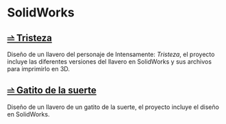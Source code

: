 # SolidWorks

## [⥬ Tristeza](./Diseño/SolidWorks/Tristeza)
Diseño de un llavero del personaje de Intensamente: *Tristeza*, el proyecto incluye las diferentes versiones del llavero en SolidWorks y sus archivos para imprimirlo en 3D.

## [⥬ Gatito de la suerte](Diseño/SolidWorks/Gatito_de_la_Suerte)
Diseño de un llavero de un gatito de la suerte, el proyecto incluye el diseño en SolidWorks.